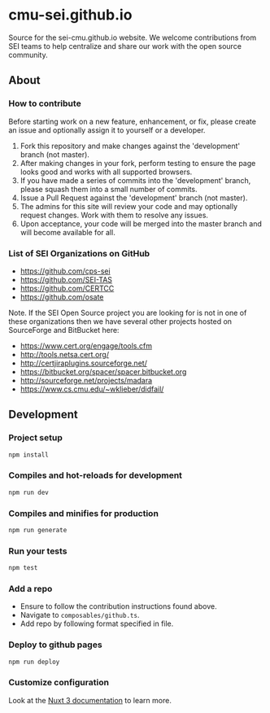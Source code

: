 # cmu-sei.github.io

Source for the sei-cmu.github.io website. We welcome contributions from SEI teams to help centralize and share our work with the open source community.

## About

### How to contribute

Before starting work on a new feature, enhancement, or fix, please create an issue and optionally assign it to yourself or a developer.

1. Fork this repository and make changes against the 'development' branch (not master).
2. After making changes in your fork, perform testing to ensure the page looks good and works with all supported browsers.
3. If you have made a series of commits into the 'development' branch, please squash them into a small number of commits.
4. Issue a Pull Request against the 'development' branch (not master).
5. The admins for this site will review your code and may optionally request changes. Work with them to resolve any issues.
6. Upon acceptance, your code will be merged into the master branch and will become available for all.

### List of SEI Organizations on GitHub

- <https://github.com/cps-sei>
- <https://github.com/SEI-TAS>
- <https://github.com/CERTCC>
- <https://github.com/osate>

Note. If the SEI Open Source project you are looking for is not in one of these organizations
then we have several other projects hosted on SourceForge and BitBucket here:

- <https://www.cert.org/engage/tools.cfm>
- <http://tools.netsa.cert.org/>
- <http://certjiraplugins.sourceforge.net/>
- <https://bitbucket.org/spacer/spacer.bitbucket.org>
- <http://sourceforge.net/projects/madara>
- <https://www.cs.cmu.edu/~wklieber/didfail/>

## Development

### Project setup

```bash
npm install
```

### Compiles and hot-reloads for development

```bash
npm run dev
```

### Compiles and minifies for production

```bash
npm run generate
```

### Run your tests

```bash
npm test
```

### Add a repo

- Ensure to follow the contribution instructions found above.
- Navigate to `composables/github.ts`.
- Add repo by following format specified in file.

### Deploy to github pages

```bash
npm run deploy
```

### Customize configuration

Look at the [Nuxt 3 documentation](https://nuxt.com/docs/getting-started/introduction) to learn more.
